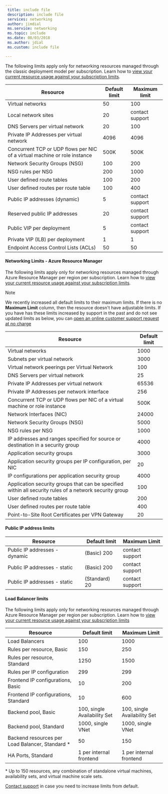 ```yaml
---
 title: include file
 description: include file
 services: networking
 author: jimdial
 ms.service: networking
 ms.topic: include
 ms.date: 08/03/2018
 ms.author: jdial
 ms.custom: include file

---
```


<a name="virtual-networking-limits-classic"></a>The following limits apply only for networking resources managed through the classic deployment model per subscription. Learn how to [view your current resource usage against your subscription limits](../articles/networking/check-usage-against-limits.md).

| Resource | Default limit | Maximum limit |
| --- | --- | --- |
| Virtual networks |50 |100 |
| Local network sites |20 |contact support |
| DNS Servers per virtual network |20 |100 |
| Private IP Addresses per virtual network |4096 |4096 |
| Concurrent TCP or UDP flows per NIC of a virtual machine or role instance |500K |500K |
| Network Security Groups (NSG) |100 |200 |
| NSG rules per NSG |200 |1000 |
| User defined route tables |100 |200 |
| User defined routes per route table |100 |400 |
| Public IP addresses (dynamic) |5 |contact support |
| Reserved public IP addresses |20 |contact support |
| Public VIP per deployment |5 |contact support |
| Private VIP (ILB) per deployment |1 |1 |
| Endpoint Access Control Lists (ACLs) |50 |50 |

#### <a name="azure-resource-manager-virtual-networking-limits"></a>Networking Limits - Azure Resource Manager
The following limits apply only for networking resources managed through Azure Resource Manager per region per subscription. Learn how to [view your current resource usage against your subscription limits](../articles/networking/check-usage-against-limits.md).

> [!NOTE]
> We recently increased all default limits to their maximum limits. If there is no **Maximum Limit** column, then the resource doesn't have adjustable limits. If you have has these limits increased by support in the past and do not see updated limits as below, you can [open an online customer support request at no charge](../articles/azure-resource-manager/resource-manager-quota-errors.md)

| Resource | Default limit | 
| --- | --- |
| Virtual networks |1000 |
| Subnets per virtual network |3000 |
| Virtual network peerings per Virtual Network |100 |
| DNS Servers per virtual network |25 |
| Private IP Addresses per virtual network |65536 |
| Private IP Addresses per network interface |256 |
| Concurrent TCP or UDP flows per NIC of a virtual machine or role instance |500K |
| Network Interfaces (NIC) |24000 |
| Network Security Groups (NSG) |5000 |
| NSG rules per NSG |1000 |
| IP addresses and ranges specified for source or destination in a security group |4000 |
| Application security groups |3000 |
| Application security groups per IP configuration, per NIC |20 |
| IP configurations per application security group |4000 |
| Application security groups that can be specified within all security rules of a network security group |100 |
| User defined route tables |200 |
| User defined routes per route table |400 |
| Point-to-Site Root Certificates per VPN Gateway |20 |

#### <a name="publicip-address"></a>Public IP address limits

| Resource | Default limit | Maximum Limit |
| --- | --- | --- |
| Public IP addresses - dynamic |(Basic) 200 |contact support |
| Public IP addresses - static |(Basic) 200 |contact support |
| Public IP addresses - static |(Standard) 20 |contact support |

#### <a name="load-balancer"></a>Load Balancer limits
The following limits apply only for networking resources managed through Azure Resource Manager per region per subscription. Learn how to [view your current resource usage against your subscription limits](../articles/networking/check-usage-against-limits.md)

| Resource | Default limit | Maximum Limit |
| --- | --- | --- |
| Load Balancers | 100 | 1000 |
| Rules per resource, Basic | 150 | 250 |
| Rules per resource, Standard | 1250 | 1500 |
| Rules per IP configuration | 299 |299 |
| Frontend IP configurations, Basic | 10 | 200 |
| Frontend IP configurations, Standard | 10 | 600 |
| Backend pool, Basic | 100, single Availability Set | 100, single Availability Set |
| Backend pool, Standard | 1000, single VNet | 1000, single VNet |
| Backend resources per Load Balancer, Standard &ast; | 50 | 150 |
| HA Ports, Standard | 1 per internal frontend | 1 per internal frontend |

&ast; Up to 150 resources, any combination of standalone virtual machines, availability sets, and virtual machine scale sets.

[Contact support](../articles/azure-supportability/resource-manager-core-quotas-request.md ) in case you need to increase limits from default.

